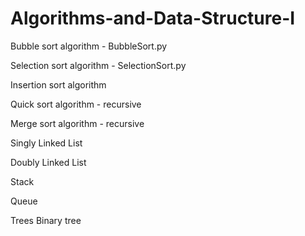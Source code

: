 # Algorithms-and-Data-Structure-I

Bubble sort algorithm - BubbleSort.py

Selection sort algorithm - SelectionSort.py

Insertion sort algorithm

Quick sort algorithm - recursive

Merge sort algorithm - recursive

Singly Linked List

Doubly Linked List

Stack

Queue

Trees
Binary tree
